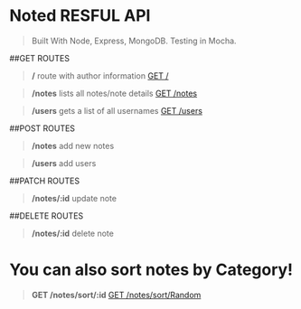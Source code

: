 # Noted RESFUL API
> Built With Node, Express, MongoDB. Testing in Mocha.

##GET ROUTES
> **/** route with author information [GET /](http://pacific-everglades-32525.herokuapp.com/)

> **/notes** lists all notes/note details [GET /notes](http://pacific-everglades-32525.herokuapp.com/notes)

> **/users** gets a list of all usernames [GET /users](http://pacific-everglades-32525.herokuapp.com/users)

##POST ROUTES
> **/notes** add new notes

> **/users** add users

##PATCH ROUTES
> **/notes/:id** update note

##DELETE ROUTES
> **/notes/:id** delete note

# You can also sort notes by Category!
> **GET /notes/sort/:id**  [GET /notes/sort/Random](http://pacific-everglades-32525.herokuapp.com/notes/sort/Random)

